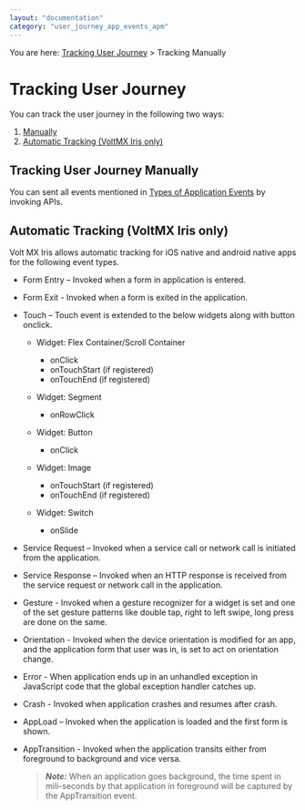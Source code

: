 ```yaml
---
layout: "documentation"
category: "user_journey_app_events_apm"
---
```

                           

You are here: [Tracking User Journey](#tracking-user-journey) > Tracking Manually

Tracking User Journey
=====================

You can track the user journey in the following two ways:

1.  [Manually](#tracking-user-journey-manually)
2.  [Automatic Tracking (VoltMX Iris only)](#automatic-tracking-volt-mx-iris-only)

Tracking User Journey Manually
------------------------------

You can sent all events mentioned in [Types of Application Events](App_Event_Types.html) by invoking APIs.

Automatic Tracking (VoltMX Iris only)
--------------------------------------------

Volt MX  Iris allows automatic tracking for iOS native and android native apps for the following event types.

*   Form Entry – Invoked when a form in application is entered.
*   Form Exit - Invoked when a form is exited in the application.
*   Touch – Touch event is extended to the below widgets along with button onclick.
    
    *   Widget: Flex Container/Scroll Container
        
        *   onClick
        *   onTouchStart (if registered)
        *   onTouchEnd (if registered)
    
    *   Widget: Segment
        *   onRowClick
    
    *   Widget: Button
        *   onClick
    
    *   Widget: Image
        *   onTouchStart (if registered)
        *   onTouchEnd (if registered)
    
    *   Widget: Switch
        *   onSlide
    
*   Service Request – Invoked when a service call or network call is initiated from the application.
*   Service Response – Invoked when an HTTP response is received from the service request or network call in the application.
*   Gesture - Invoked when a gesture recognizer for a widget is set and one of the set gesture patterns like double tap, right to left swipe, long press are done on the same.
*   Orientation - Invoked when the device orientation is modified for an app, and the application form that user was in, is set to act on orientation change.
*   Error - When application ends up in an unhandled exception in JavaScript code that the global exception handler catches up.
*   Crash - Invoked when application crashes and resumes after crash.
*   AppLoad – Invoked when the application is loaded and the first form is shown.
*   AppTransition - Invoked when the application transits either from foreground to background and vice versa.
    
    > **_Note:_** When an application goes background, the time spent in mili-seconds by that application in foreground will be captured by the AppTransition event.
